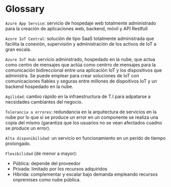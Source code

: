 # Glossary

`Azure App Service`: servicio de hospedaje web totalmente administrado para la creación de aplicaciones web, backend, móvil y API Restfull

`Azure IoT Central`: solución de tipo SaaS totalmente administrada que facilita la conexión, supervisión y administración de los activos de IoT a gran escala.

`Azure IoT Hub`: servicio adminstrado, hospedado en la nube, que actua como centro de mensajes que actúa como centrro de mensajes para la comunicación bidireccional entre una aplicación IoT y los dispositivos que administra. Se puede emplear para crear soluciones de IoT con comunicaciones fiables y seguras entre millones de dispoitivos IoT y un backend hospedado en la nube.

`Agilidad`: cambio rápido en la infraestructura de T.I para adpatarse a necsidades cambiantes del negocio.

`Tolerancia a errores`: redundancia en la arquitectura de servicios en la nube por lo que si se produce un error en un componente se realiza una copia del mismo (garantiza que los usuarios no se vean afectados cuadno se produce un error).

`Alta disponibilidad`: un servicio en funcionamiento en un perído de tiempo prolongado.

`Flexibilidad` (de menor a mayor):

- Pública: depende del proveedor
- Privada: limitado por los recursos adquiridos
- Híbrida: complementar y escalar bajo demanda empleando recursos onpremises como nube pública.
